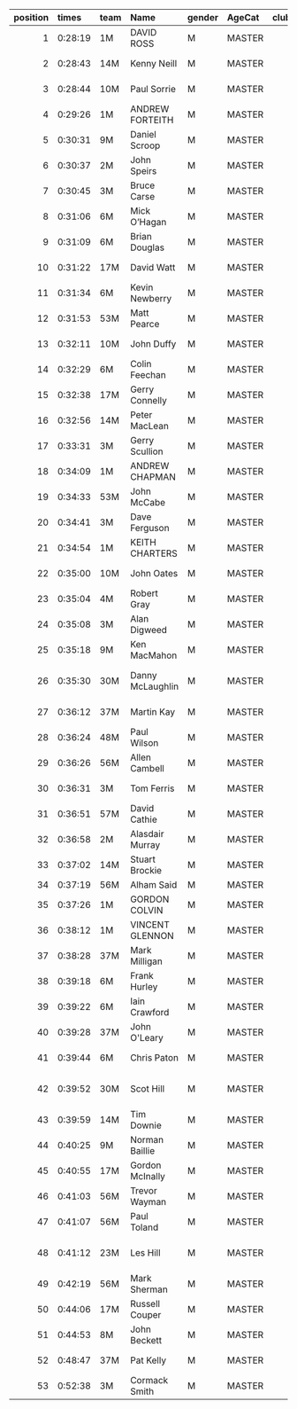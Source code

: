 |   position | times   | team   | Name             | gender   | AgeCat   |   clubnumber | Club name                  | Website                                    |   finishPosition |
|-----------:|:--------|:-------|:-----------------|:---------|:---------|-------------:|:---------------------------|:-------------------------------------------|-----------------:|
|          1 | 0:28:19 | 1M     | DAVID ROSS       | M        | MASTER   |            1 | East Kilbride AC           | http://www.ekac.org.uk/                    |               14 |
|          2 | 0:28:43 | 14M    | Kenny Neill      | M        | MASTER   |           14 | Ayr Seaforth AC            | https://www.ayrseaforth.co.uk/             |               17 |
|          3 | 0:28:44 | 10M    | Paul Sorrie      | M        | MASTER   |           10 | Shettleston Harriers       | http://shettlestonharriers.org.uk/         |               18 |
|          4 | 0:29:26 | 1M     | ANDREW FORTEITH  | M        | MASTER   |            1 | East Kilbride AC           | http://www.ekac.org.uk/                    |               24 |
|          5 | 0:30:31 | 9M     | Daniel Scroop    | M        | MASTER   |            9 | Garscube Harriers          | https://www.garscubeharriers.org.uk/       |               30 |
|          6 | 0:30:37 | 2M     | John Speirs      | M        | MASTER   |            2 | Kilmarnock H&AC            | http://www.kilmarnockharriers.com/         |               33 |
|          7 | 0:30:45 | 3M     | Bruce Carse      | M        | MASTER   |            3 | Bellahouston RR            | https://www.bellahoustonroadrunners.co.uk/ |               34 |
|          8 | 0:31:06 | 6M     | Mick O’Hagan     | M        | MASTER   |            6 | Cambuslang Harriers        | https://cambuslangharriers.org/            |               37 |
|          9 | 0:31:09 | 6M     | Brian Douglas    | M        | MASTER   |            6 | Cambuslang Harriers        | https://cambuslangharriers.org/            |               38 |
|         10 | 0:31:22 | 17M    | David Watt       | M        | MASTER   |           17 | Calderglen Harriers        | http://www.calderglenharriers.org.uk/      |               39 |
|         11 | 0:31:34 | 6M     | Kevin Newberry   | M        | MASTER   |            6 | Cambuslang Harriers        | https://cambuslangharriers.org/            |               40 |
|         12 | 0:31:53 | 53M    | Matt Pearce      | M        | MASTER   |           53 | Troon Tortoises            | http://troontortoises.co.uk                |               46 |
|         13 | 0:32:11 | 10M    | John Duffy       | M        | MASTER   |           10 | Shettleston Harriers       | http://shettlestonharriers.org.uk/         |               49 |
|         14 | 0:32:29 | 6M     | Colin Feechan    | M        | MASTER   |            6 | Cambuslang Harriers        | https://cambuslangharriers.org/            |               55 |
|         15 | 0:32:38 | 17M    | Gerry Connelly   | M        | MASTER   |           17 | Calderglen Harriers        | http://www.calderglenharriers.org.uk/      |               56 |
|         16 | 0:32:56 | 14M    | Peter MacLean    | M        | MASTER   |           14 | Ayr Seaforth AC            | https://www.ayrseaforth.co.uk/             |               60 |
|         17 | 0:33:31 | 3M     | Gerry Scullion   | M        | MASTER   |            3 | Bellahouston RR            | https://www.bellahoustonroadrunners.co.uk/ |               62 |
|         18 | 0:34:09 | 1M     | ANDREW CHAPMAN   | M        | MASTER   |            1 | East Kilbride AC           | http://www.ekac.org.uk/                    |               66 |
|         19 | 0:34:33 | 53M    | John McCabe      | M        | MASTER   |           53 | Troon Tortoises            | http://troontortoises.co.uk                |               68 |
|         20 | 0:34:41 | 3M     | Dave Ferguson    | M        | MASTER   |            3 | Bellahouston RR            | https://www.bellahoustonroadrunners.co.uk/ |               69 |
|         21 | 0:34:54 | 1M     | KEITH CHARTERS   | M        | MASTER   |            1 | East Kilbride AC           | http://www.ekac.org.uk/                    |               71 |
|         22 | 0:35:00 | 10M    | John Oates       | M        | MASTER   |           10 | Shettleston Harriers       | http://shettlestonharriers.org.uk/         |               72 |
|         23 | 0:35:04 | 4M     | Robert Gray      | M        | MASTER   |            4 | Inverclyde AC              | https://www.inverclydeac.org/              |               73 |
|         24 | 0:35:08 | 3M     | Alan Digweed     | M        | MASTER   |            3 | Bellahouston RR            | https://www.bellahoustonroadrunners.co.uk/ |               74 |
|         25 | 0:35:18 | 9M     | Ken MacMahon     | M        | MASTER   |            9 | Garscube Harriers          | https://www.garscubeharriers.org.uk/       |               76 |
|         26 | 0:35:30 | 30M    | Danny McLaughlin | M        | MASTER   |           30 | Greenock Glenpark Harriers | https://greenockglenparkharriers.com/      |               78 |
|         27 | 0:36:12 | 37M    | Martin Kay       | M        | MASTER   |           37 | Law & District AAC         | http://www.lawaac.co.uk/                   |               83 |
|         28 | 0:36:24 | 48M    | Paul Wilson      | M        | MASTER   |           48 | Springburn Harriers        | https://www.springburnharriers.co.uk/      |               86 |
|         29 | 0:36:26 | 56M    | Allen Cambell    | M        | MASTER   |           56 | West End RR                | https://www.westendroadrunners.co.uk/      |               87 |
|         30 | 0:36:31 | 3M     | Tom Ferris       | M        | MASTER   |            3 | Bellahouston RR            | https://www.bellahoustonroadrunners.co.uk/ |               88 |
|         31 | 0:36:51 | 57M    | David Cathie     | M        | MASTER   |           57 | Whitemoss AAC              | https://whitemossaac.co.uk/                |               92 |
|         32 | 0:36:58 | 2M     | Alasdair Murray  | M        | MASTER   |            2 | Kilmarnock H&AC            | http://www.kilmarnockharriers.com/         |               95 |
|         33 | 0:37:02 | 14M    | Stuart Brockie   | M        | MASTER   |           14 | Ayr Seaforth AC            | https://www.ayrseaforth.co.uk/             |               97 |
|         34 | 0:37:19 | 56M    | Alham Said       | M        | MASTER   |           56 | West End RR                | https://www.westendroadrunners.co.uk/      |              100 |
|         35 | 0:37:26 | 1M     | GORDON COLVIN    | M        | MASTER   |            1 | East Kilbride AC           | http://www.ekac.org.uk/                    |              101 |
|         36 | 0:38:12 | 1M     | VINCENT GLENNON  | M        | MASTER   |            1 | East Kilbride AC           | http://www.ekac.org.uk/                    |              111 |
|         37 | 0:38:28 | 37M    | Mark Milligan    | M        | MASTER   |           37 | Law & District AAC         | http://www.lawaac.co.uk/                   |              114 |
|         38 | 0:39:18 | 6M     | Frank Hurley     | M        | MASTER   |            6 | Cambuslang Harriers        | https://cambuslangharriers.org/            |              122 |
|         39 | 0:39:22 | 6M     | Iain Crawford    | M        | MASTER   |            6 | Cambuslang Harriers        | https://cambuslangharriers.org/            |              123 |
|         40 | 0:39:28 | 37M    | John O'Leary     | M        | MASTER   |           37 | Law & District AAC         | http://www.lawaac.co.uk/                   |              124 |
|         41 | 0:39:44 | 6M     | Chris Paton      | M        | MASTER   |            6 | Cambuslang Harriers        | https://cambuslangharriers.org/            |              128 |
|         42 | 0:39:52 | 30M    | Scot Hill        | M        | MASTER   |           30 | Greenock Glenpark Harriers | https://greenockglenparkharriers.com/      |              129 |
|         43 | 0:39:59 | 14M    | Tim Downie       | M        | MASTER   |           14 | Ayr Seaforth AC            | https://www.ayrseaforth.co.uk/             |              131 |
|         44 | 0:40:25 | 9M     | Norman Baillie   | M        | MASTER   |            9 | Garscube Harriers          | https://www.garscubeharriers.org.uk/       |              134 |
|         45 | 0:40:55 | 17M    | Gordon McInally  | M        | MASTER   |           17 | Calderglen Harriers        | http://www.calderglenharriers.org.uk/      |              135 |
|         46 | 0:41:03 | 56M    | Trevor Wayman    | M        | MASTER   |           56 | West End RR                | https://www.westendroadrunners.co.uk/      |              137 |
|         47 | 0:41:07 | 56M    | Paul Toland      | M        | MASTER   |           56 | West End RR                | https://www.westendroadrunners.co.uk/      |              138 |
|         48 | 0:41:12 | 23M    | Les Hill         | M        | MASTER   |           23 | Dumfries Running Club      | https://www.dumfriesrunningclub.org.uk/    |              139 |
|         49 | 0:42:19 | 56M    | Mark Sherman     | M        | MASTER   |           56 | West End RR                | https://www.westendroadrunners.co.uk/      |              143 |
|         50 | 0:44:06 | 17M    | Russell Couper   | M        | MASTER   |           17 | Calderglen Harriers        | http://www.calderglenharriers.org.uk/      |              146 |
|         51 | 0:44:53 | 8M     | John Beckett     | M        | MASTER   |            8 | Bellahouston Harriers      | http://www.bellahoustonharriers.co.uk/     |              150 |
|         52 | 0:48:47 | 37M    | Pat Kelly        | M        | MASTER   |           37 | Law & District AAC         | http://www.lawaac.co.uk/                   |              152 |
|         53 | 0:52:38 | 3M     | Cormack Smith    | M        | MASTER   |            3 | Bellahouston RR            | https://www.bellahoustonroadrunners.co.uk/ |              154 |